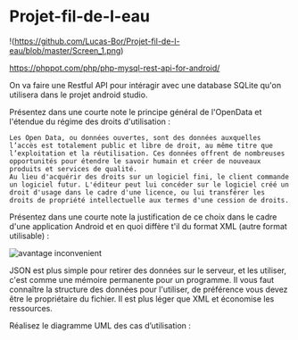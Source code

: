 # Projet-fil-de-l-eau

!(https://github.com/Lucas-Bor/Projet-fil-de-l-eau/blob/master/Screen_1.png)

https://phppot.com/php/php-mysql-rest-api-for-android/

On va faire une Restful API pour intéragir avec une database SQLite qu'on utilisera dans le projet android studio.

 Présentez dans une courte note le principe général de l'OpenData et l'étendue du régime des droits d'utilisation :

	Les Open Data, ou données ouvertes, sont des données auxquelles l’accès est totalement public et libre de droit, au même titre que l’exploitation et la réutilisation. Ces données offrent de nombreuses opportunités pour étendre le savoir humain et créer de nouveaux produits et services de qualité.
	Au lieu d'acquérir des droits sur un logiciel fini, le client commande un logiciel futur. L'éditeur peut lui concéder sur le logiciel créé un droit d'usage dans le cadre d'une licence, ou lui transférer les droits de propriété intellectuelle aux termes d'une cession de droits.

 Présentez dans une courte note la justification de ce choix dans le cadre d'une application Android et en quoi diffère t'il du format XML (autre format utilisable) :

![avantage inconvenient](https://user-images.githubusercontent.com/57918951/70535622-a907f180-1b5d-11ea-9281-ee55e6c64082.PNG)

JSON est plus simple pour retirer des données sur le serveur, et les utiliser, c'est comme une mémoire permanente pour un programme. Il vous faut connaître la structure des données pour l'utiliser, de préférence vous devez être le propriétaire du fichier. Il est plus léger que XML et économise les ressources.

 Réalisez le diagramme UML des cas d’utilisation :
